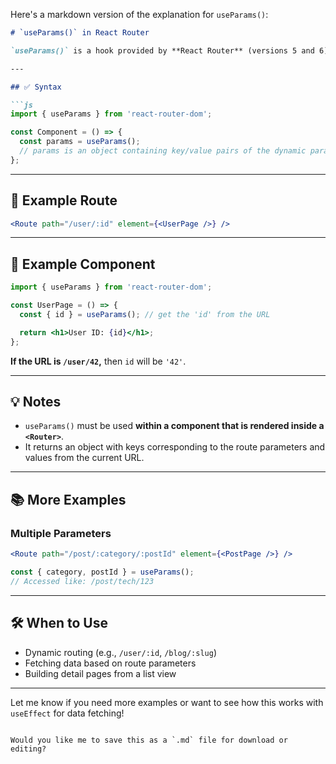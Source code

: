 Here's a markdown version of the explanation for `useParams()`:

```markdown
# `useParams()` in React Router

`useParams()` is a hook provided by **React Router** (versions 5 and 6) that allows you to access the **URL parameters** of the current route. It's useful for getting dynamic values from the URL inside a component.

---

## ✅ Syntax

```js
import { useParams } from 'react-router-dom';

const Component = () => {
  const params = useParams();
  // params is an object containing key/value pairs of the dynamic parameters
};
```

---

## 🔧 Example Route

```jsx
<Route path="/user/:id" element={<UserPage />} />
```

---

## 🧠 Example Component

```jsx
import { useParams } from 'react-router-dom';

const UserPage = () => {
  const { id } = useParams(); // get the 'id' from the URL

  return <h1>User ID: {id}</h1>;
};
```

**If the URL is `/user/42`,** then `id` will be `'42'`.

---

## 💡 Notes

- `useParams()` must be used **within a component that is rendered inside a `<Router>`**.
- It returns an object with keys corresponding to the route parameters and values from the current URL.

---

## 📚 More Examples

### Multiple Parameters

```jsx
<Route path="/post/:category/:postId" element={<PostPage />} />
```

```js
const { category, postId } = useParams();
// Accessed like: /post/tech/123
```

---

## 🛠 When to Use

- Dynamic routing (e.g., `/user/:id`, `/blog/:slug`)
- Fetching data based on route parameters
- Building detail pages from a list view

---

Let me know if you need more examples or want to see how this works with `useEffect` for data fetching!
```

Would you like me to save this as a `.md` file for download or editing?